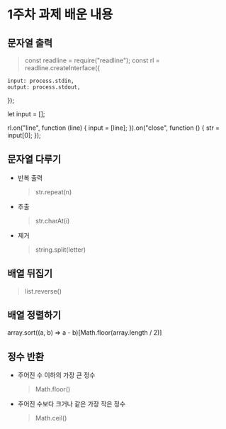 # 1주차 과제 배운 내용

## 문자열 출력

> const readline = require("readline");
> const rl = readline.createInterface({

    input: process.stdin,
    output: process.stdout,

});

let input = [];

rl.on("line", function (line) {
input = [line];
}).on("close", function () {
str = input[0];
});

## 문자열 다루기

- 반복 출력

  > str.repeat(n)

- 추출

  > str.charAt(i)

- 제거
  > string.split(letter)

## 배열 뒤집기

> list.reverse()

## 배열 정렬하기

array.sort((a, b) => a - b)[Math.floor(array.length / 2)]

## 정수 반환

- 주어진 수 이하의 가장 큰 정수

  > Math.floor()

- 주어진 수보다 크거나 같은 가장 작은 정수
  > Math.ceil()
